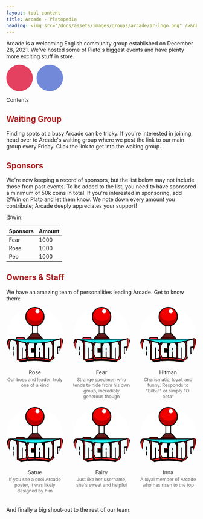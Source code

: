 ```yaml
---
layout: tool-content
title: Arcade - Platopedia
heading: <img src="/docs/assets/images/groups/arcade/ar-logo.png" />&nbsp;Arcade
---
```


<style>
h2 { color:#AD2323 !important }
h4 { color:#008080 !important;font-size:var(--unit-text-B) !important }
</style>

<div class="linebreak"></div>

Arcade is a welcoming English community group established on December 28, 2021. We've hosted some of Plato's biggest events and have plenty more exciting stuff in store.

<head>
    <meta charset="UTF-8">
    <meta name="viewport" content="width=device-width, initial-scale=1.0">
    <title>Social Media Buttons</title>
    <!-- Add Font Awesome library -->
    <link rel="stylesheet" href="https://cdnjs.cloudflare.com/ajax/libs/font-awesome/5.15.4/css/all.min.css">
    <style>
        .social-buttons {
            display: flex;
            gap: 10px;
        }
        .social-buttons a {
            text-decoration: none;
            color: white;
            padding: 10px;
            border-radius: 50%;
            display: flex;
            align-items: center;
            justify-content: center;
            width: 50px;
            height: 50px;
        }
        .fa-instagram, .fa-discord {
            font-size: 24px; /* Adjust this value to make the icons larger or smaller */
        }
        .fa-instagram {
            background: #E4405F;
        }
        .fa-discord {
            background: #7289DA;
        }
    </style>
</head>
<body>
    <div class="social-buttons">
        <a href="https://www.instagram.com/arcade.og/" class="fab fa-instagram"></a>
        <a href="https://discord.gg/8szSEGtA" class="fab fa-discord"></a>
    </div>
</body>

<span class="content-link" data-url="https://www.instagram.com/arcade.og/" data-text="https://www.instagram.com/arcade.og/" data-copy="true"></span>

<span class="content-link" data-url="https://discord.gg/8szSEGtA" data-text="https://discord.gg/8szSEGtA" data-copy="true"></span>

<div class="content-contents text-left" data-open="true" data-icon="&#xf068;,&#xf067;">Contents <embed/></div>

<div class="linebreak"></div>

## Waiting Group

Finding spots at a busy Arcade can be tricky. If you're interested in joining, head over to Arcade's waiting group where we post the link to our main group every Friday. Click the link to get into the waiting group.

<span class="content-link" data-url="https://plato.app/1x346e1xj7nnf" data-text="https://plato.app/1x346e1xj7nnf" data-copy="true"></span>

<div class="linebreak"></div>

## Sponsors
We're now keeping a record of sponsors, but the list below may not include those from past events. To be added to the list, you need to have sponsored a minimum of 50k coins in total. If you're interested in sponsoring, add @Win on Plato and let them know. We note down every amount you contribute; Arcade deeply appreciates your support!

@Win: <span class="content-link" data-url="https://plato.app/1x346e1xj7nnf" data-text="https://plato.app/1x346e1xj7nnf" data-copy="true"></span>

<div class="linebreak"></div>

<table class="table table-bordered">
    <thead>
        <tr>
            <th class="w-50">Sponsors</th>
            <th class="w-50">Amount</th>
        </tr>
    </thead>
    <tbody>
    <tr>
        <td>Fear</td>
        <td>1000</td>
    </tr>
    <tr>
        <td>Rose</td>
        <td>1000</td>
    </tr>
    <tr>
        <td>Peo</td>
        <td>1000</td>
    </tr>        
    </tbody>
</table>

<div class="linebreak"></div>

## Owners & Staff

We have an amazing team of personalities leading Arcade. Get to know them:

<div class="linebreak"></div>

<head>
    <style>
        .thumbnail-grid {
            display: flex;
            flex-wrap: wrap; /* Allows wrapping to the next row */
            justify-content: space-between; /* Distribute space evenly between images */
            width: 100%;
            margin: auto;
        }
        .thumbnail-wrapper {
            width: 30%; /* Approx. 1/3 of the container width */
            margin-bottom: 20px; /* Space between the two rows */
            text-align: center; /* Center-aligns the username text */
        }
        .thumbnail {
            width: 100%; /* Full width of the wrapper */
            height: auto; /* Maintain aspect ratio */
            border-radius: 50%; /* Makes the images circular */
            object-fit: cover; /* Ensures the image fills the circle properly */
        }
        .username {
            margin-top: 5px; /* Spacing between image and text */
            font-size: 14px; /* Adjust as needed */
            color: #333; /* Text color */
        }
        .description {
            font-size: 12px; /* Adjust as needed */
            color: #666; /* Text color */
            margin-top: 3px; /* Spacing between username and description */
        }
    </style>
</head>
<body>

<div class="thumbnail-grid">
    <div class="thumbnail-wrapper">
        <img src="/docs/assets/images/groups/arcade/ar-logo.png" alt="Rose" class="thumbnail">
        <div class="username">Rose</div>
        <div class="description">Our boss and leader, truly one of a kind</div>
    </div>
    <div class="thumbnail-wrapper">
        <img src="/docs/assets/images/groups/arcade/ar-logo.png" alt="Fear" class="thumbnail">
        <div class="username">Fear</div>
        <div class="description">Strange specimen who tends to hide from his own group, incredibly generous though</div>
    </div>
    <div class="thumbnail-wrapper">
        <img src="/docs/assets/images/groups/arcade/ar-logo.png" alt="Hitman" class="thumbnail">
        <div class="username">Hitman</div>
        <div class="description">Charismatic, loyal, and funny. Responds to "Bilbul" or simply "Oi beta"</div>
    </div>
    <div class="thumbnail-wrapper">
        <img src="/docs/assets/images/groups/arcade/ar-logo.png" alt="Satue" class="thumbnail">
        <div class="username">Satue</div>
        <div class="description">If you see a cool Arcade poster, it was likely designed by him</div>
    </div>
    <div class="thumbnail-wrapper">
        <img src="/docs/assets/images/groups/arcade/ar-logo.png" alt="Fairy" class="thumbnail">
        <div class="username">Fairy</div>
        <div class="description">Just like her username, she's sweet and helpful</div>
    </div>
    <div class="thumbnail-wrapper">
        <img src="/docs/assets/images/groups/arcade/ar-logo.png" alt="Inna" class="thumbnail">
        <div class="username">Inna</div>
        <div class="description">A loyal member of Arcade who has risen to the top</div>
    </div>
</div>

<div class="linebreak"></div>

And finally a big shout-out to the rest of our team:

<div class="linebreak"></div>
